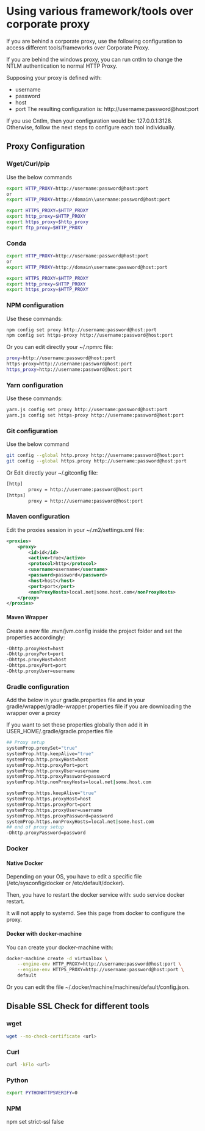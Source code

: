 # Using various framework/tools over corporate proxy
If you are behind a corporate proxy,  use the following configuration to access different tools/frameworks over Corporate Proxy.

If you are behind the windows proxy, you can run cntlm to change the  NTLM authentication to normal HTTP Proxy. 

Supposing your proxy is defined with:

* username
* password
* host
* port
The resulting configuration is: http://username:password@host:port

If you use Cntlm, then your configuration would be: 127.0.0.1:3128. Otherwise, follow the next steps to configure each tool individually.

## Proxy Configuration

### Wget/Curl/pip
Use the below commands
```bash
export HTTP_PROXY=http://username:password@host:port
or
export HTTP_PROXY=http://domain\\username:password@host:port

export HTTPS_PROXY=$HTTP_PROXY
export http_proxy=$HTTP_PROXY
export https_proxy=$http_proxy
export ftp_proxy=$HTTP_PROXY
```
### Conda
```bash
export HTTP_PROXY=http://username:password@host:port
or
export HTTP_PROXY=http://domain\username:password@host:port

export HTTPS_PROXY=$HTTP_PROXY
export http_proxy=$HTTP_PROXY
export https_proxy=$HTTP_PROXY
```
### NPM configuration
 Use these commands:
```bash
npm config set proxy http://username:password@host:port
npm config set https-proxy http://username:password@host:port
```
Or you can edit directly your ~/.npmrc file:
```bash
proxy=http://username:password@host:port
https-proxy=http://username:password@host:port
https_proxy=http://username:password@host:port
```
### Yarn configuration
Use these commands:
```bash
yarn.js config set proxy http://username:password@host:port
yarn.js config set https-proxy http://username:password@host:port
```
### Git configuration
Use the below command
```bash
git config --global http.proxy http://username:password@host:port
git config --global https.proxy http://username:password@host:port
```
Or Edit directly your ~/.gitconfig file:
```bash
[http]
        proxy = http://username:password@host:port
[https]
        proxy = http://username:password@host:port
```
### Maven configuration
Edit the proxies session in your ~/.m2/settings.xml file:
```xml
<proxies>
    <proxy>
        <id>id</id>
        <active>true</active>
        <protocol>http</protocol>
        <username>username</username>
        <password>password</password>
        <host>host</host>
        <port>port</port>
        <nonProxyHosts>local.net|some.host.com</nonProxyHosts>
    </proxy>
</proxies>
```
#### Maven Wrapper
Create a new file .mvn/jvm.config inside the project folder and set the properties accordingly:
```bash
-Dhttp.proxyHost=host 
-Dhttp.proxyPort=port 
-Dhttps.proxyHost=host 
-Dhttps.proxyPort=port 
-Dhttp.proxyUser=username 
```
### Gradle configuration
Add the below in your gradle.properties file and in your gradle/wrapper/gradle-wrapper.properties file if you are downloading the wrapper over a proxy

If you want to set these properties globally then add it in USER_HOME/.gradle/gradle.properties file
```bash
## Proxy setup
systemProp.proxySet="true"
systemProp.http.keepAlive="true"
systemProp.http.proxyHost=host
systemProp.http.proxyPort=port
systemProp.http.proxyUser=username
systemProp.http.proxyPassword=password
systemProp.http.nonProxyHosts=local.net|some.host.com

systemProp.https.keepAlive="true"
systemProp.https.proxyHost=host
systemProp.https.proxyPort=port
systemProp.https.proxyUser=username
systemProp.https.proxyPassword=password
systemProp.https.nonProxyHosts=local.net|some.host.com
## end of proxy setup
-Dhttp.proxyPassword=password
```
### Docker
#### Native Docker
Depending on your OS, you have to edit a specific file (/etc/sysconfig/docker or /etc/default/docker).

Then, you have to restart the docker service with: sudo service docker restart.

It will not apply to systemd. See this page from docker to configure the proxy.

#### Docker with docker-machine
You can create your docker-machine with:
```bash
docker-machine create -d virtualbox \
    --engine-env HTTP_PROXY=http://username:password@host:port \
    --engine-env HTTPS_PROXY=http://username:password@host:port \
    default
 ```
Or you can edit the file ~/.docker/machine/machines/default/config.json.
## Disable SSL Check for different tools
### wget
```bash
wget --no-check-certificate <url>
```
### Curl
```bash
curl -kFlo <url>
```
### Python
```bash
export PYTHONHTTPSVERIFY=0
```
### NPM
npm set strict-ssl false
